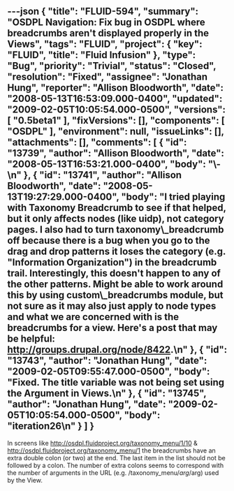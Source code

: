 ---json
{
  "title": "FLUID-594",
  "summary": "OSDPL Navigation: Fix bug in OSDPL where breadcrumbs aren't displayed properly in the Views",
  "tags": "FLUID",
  "project": {
    "key": "FLUID",
    "title": "Fluid Infusion"
  },
  "type": "Bug",
  "priority": "Trivial",
  "status": "Closed",
  "resolution": "Fixed",
  "assignee": "Jonathan Hung",
  "reporter": "Allison Bloodworth",
  "date": "2008-05-13T16:53:09.000-0400",
  "updated": "2009-02-05T10:05:54.000-0500",
  "versions": [
    "0.5beta1"
  ],
  "fixVersions": [],
  "components": [
    "OSDPL"
  ],
  "environment": null,
  "issueLinks": [],
  "attachments": [],
  "comments": [
    {
      "id": "13739",
      "author": "Allison Bloodworth",
      "date": "2008-05-13T16:53:21.000-0400",
      "body": "\\-\n"
    },
    {
      "id": "13741",
      "author": "Allison Bloodworth",
      "date": "2008-05-13T19:27:29.000-0400",
      "body": "I tried playing with Taxonomy Breadcrumb to see if that helped, but it only affects nodes (like uidp), not category pages. I also had to turn taxonomy\\_breadcrumb off because there is a bug when you go to the drag and drop patterns it loses the category (e.g. \"Information Organization\") in the breadcrumb trail. Interestingly, this doesn't happen to any of the other patterns. Might be able to work around this by using custom\\_breadcrumbs module, but not sure as it may also just apply to node types and what we are concerned with is the breadcrumbs for a view. Here's a post that may be helpful: <http://groups.drupal.org/node/8422>.\n"
    },
    {
      "id": "13743",
      "author": "Jonathan Hung",
      "date": "2009-02-05T09:55:47.000-0500",
      "body": "Fixed. The title variable was not being set using the Argument in Views.\n"
    },
    {
      "id": "13745",
      "author": "Jonathan Hung",
      "date": "2009-02-05T10:05:54.000-0500",
      "body": "iteration26\n"
    }
  ]
}
---
In screens like <http://osdpl.fluidproject.org/taxonomy_menu/1/10> & <http://osdpl.fluidproject.org/taxonomy_menu/1> the breadcrumbs have an extra double colon (or two) at the end. The last item in the list should not be followed by a colon. The number of extra colons seems to correspond with the number of arguments in the URL (e.g. /taxonomy\_menu/$arg/$arg) used by the View.

        